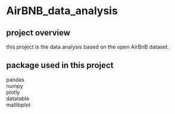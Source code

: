 # AirBNB_data_analysis

## project overview
 this project is the data analysis based on the open AirBnB dataset. 
 
## package used in this project
pandas  \
numpy \
plotly \
datatable \
matlibplot